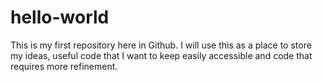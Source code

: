 # hello-world
This is my first repository here in Github. I will use this as a place to store my ideas, useful code that I want to keep easily accessible and code that requires more refinement.
